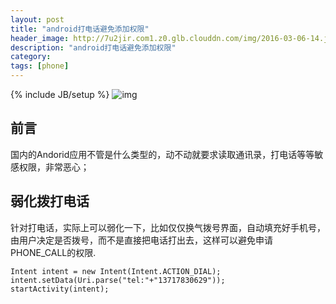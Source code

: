 ```yaml
---
layout: post
title: "android打电话避免添加权限"
header_image: http://7u2jir.com1.z0.glb.clouddn.com/img/2016-03-06-14.jpg
description: "android打电话避免添加权限"
category: 
tags: [phone]
---
```

{% include JB/setup %}
![img](http://7u2jir.com1.z0.glb.clouddn.com/img/2016-03-06-14.jpg)

## 前言
国内的Andorid应用不管是什么类型的，动不动就要求读取通讯录，打电话等等敏感权限，非常恶心；

## 弱化拨打电话

针对打电话，实际上可以弱化一下，比如仅仅换气拨号界面，自动填充好手机号，由用户决定是否拨号，而不是直接把电话打出去，这样可以避免申请PHONE_CALL的权限.

```
Intent intent = new Intent(Intent.ACTION_DIAL);
intent.setData(Uri.parse("tel:"+"13717830629"));
startActivity(intent);
```